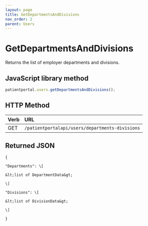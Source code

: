 ```yaml
---
layout: page
title: GetDepartmentsAndDivisions
nav_order: 2
parent: Users
---
```


# GetDepartmentsAndDivisions

Returns the list of employer departments and divisions.

## JavaScript library method

```javascript
patientportal.users.getDepartmentsAndDivisions();
```

## HTTP Method

| Verb | URL                                               |
|:-----|:--------------------------------------------------|
| GET | `/patientportalapi/users/departments-divisions` |

## Returned JSON

```
{

"Departments": \[

&lt;list of DepartmentData&gt;

\]

"Divisions": \[

&lt;list of DivisionData&gt;

\]

}
```
